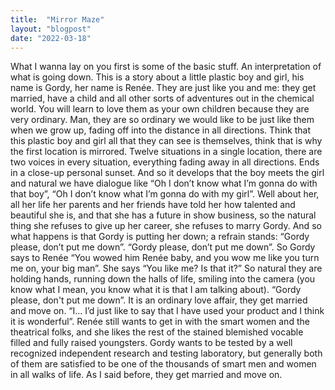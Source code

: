 ```yaml
---
title:  "Mirror Maze"
layout: "blogpost"
date: "2022-03-18"
---
```


What I wanna lay on you first is some of the basic stuff. An interpretation of what is going down. This is a story about a little plastic boy and girl, his name is Gordy, her name is Renée. They are just like you and me: they get married, have a child and all other sorts of adventures out in the chemical world. You will learn to love them as your own children because they are very ordinary. Man, they are so ordinary we would like to be just like them when we grow up, fading off into the distance in all directions. Think that this plastic boy and girl all that they can see is themselves, think that is why the first location is mirrored. Twelve situations in a single location, there are two voices in every situation, everything fading away in all directions. Ends in a close-up personal sunset.
And so it develops that the boy meets the girl and natural we have dialogue like “Oh I don’t know what I’m gonna do with that boy”, “Oh I don’t know what I’m gonna do with my girl”.
Well about her, all her life her parents and her friends have told her how talented and beautiful she is, and that she has a future in show business, so the natural thing she refuses to give up her career, she refuses to marry Gordy. And so what happens is that Gordy is putting her down; a refrain stands: “Gordy please, don’t put me down”. “Gordy please, don’t put me down”. So Gordy says to Renée “You wowed him Renée baby, and you wow me like you turn me on, your big man”. She says “You like me? Is that it?” 
So natural they are holding hands, running down the halls of life, smiling into the camera (you know what I mean, you know what it is that I am talking about). “Gordy please, don't put me down”. It is an ordinary love affair, they get married and move on. “I… I’d just like to say that I have used your product and I think it is wonderful”.
Renée still wants to get in with the smart women and the theatrical folks, and she likes the rest of the stained blemished vocable filled and fully raised youngsters.
Gordy wants to be tested by a  well recognized independent research and testing laboratory, but generally both of them are satisfied to be one of the thousands of smart men and women in all walks of life. As I said before, they get married and move on.
